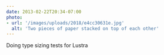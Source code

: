```yaml
---
date: 2013-02-22T20:34-07:00
photo:
- url: '/images/uploads/2018/e4cc30631e.jpg'
  alt: 'Two pieces of paper stacked on top of each other'
---
```

Doing type sizing tests for Lustra
